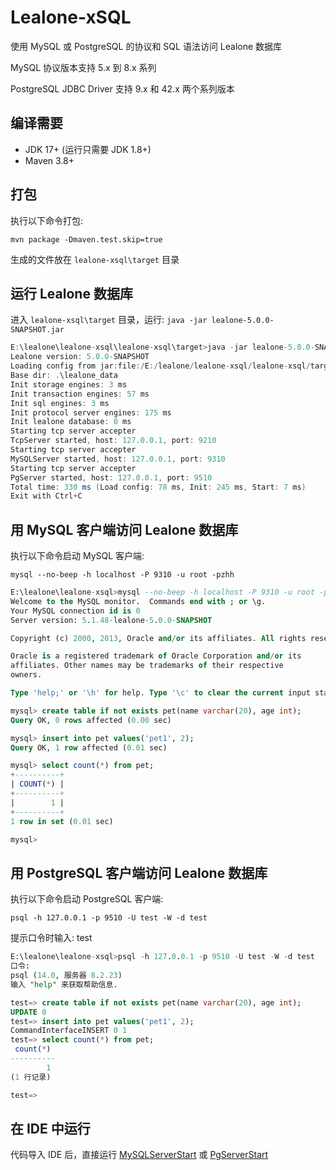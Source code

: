 # Lealone-xSQL

使用 MySQL 或 PostgreSQL 的协议和 SQL 语法访问 Lealone 数据库

MySQL 协议版本支持 5.x 到 8.x 系列

PostgreSQL JDBC Driver 支持 9.x 和 42.x 两个系列版本


## 编译需要

* JDK 17+ (运行只需要 JDK 1.8+)
* Maven 3.8+


## 打包

执行以下命令打包:

`mvn package -Dmaven.test.skip=true`

生成的文件放在 `lealone-xsql\target` 目录


## 运行 Lealone 数据库

进入 `lealone-xsql\target` 目录，运行: `java -jar lealone-5.0.0-SNAPSHOT.jar`

```java
E:\lealone\lealone-xsql\lealone-xsql\target>java -jar lealone-5.0.0-SNAPSHOT.jar
Lealone version: 5.0.0-SNAPSHOT
Loading config from jar:file:/E:/lealone/lealone-xsql/lealone-xsql/target/lealone-5.0.0-SNAPSHOT.jar!/lealone.yaml
Base dir: .\lealone_data
Init storage engines: 3 ms
Init transaction engines: 57 ms
Init sql engines: 3 ms
Init protocol server engines: 175 ms
Init lealone database: 0 ms
Starting tcp server accepter
TcpServer started, host: 127.0.0.1, port: 9210
Starting tcp server accepter
MySQLServer started, host: 127.0.0.1, port: 9310
Starting tcp server accepter
PgServer started, host: 127.0.0.1, port: 9510
Total time: 330 ms (Load config: 78 ms, Init: 245 ms, Start: 7 ms)
Exit with Ctrl+C
```

## 用 MySQL 客户端访问 Lealone 数据库

执行以下命令启动 MySQL 客户端:

`mysql --no-beep -h localhost -P 9310 -u root -pzhh`

```sql
E:\lealone\lealone-xsql>mysql --no-beep -h localhost -P 9310 -u root -pzhh
Welcome to the MySQL monitor.  Commands end with ; or \g.
Your MySQL connection id is 0
Server version: 5.1.48-lealone-5.0.0-SNAPSHOT

Copyright (c) 2000, 2013, Oracle and/or its affiliates. All rights reserved.

Oracle is a registered trademark of Oracle Corporation and/or its
affiliates. Other names may be trademarks of their respective
owners.

Type 'help;' or '\h' for help. Type '\c' to clear the current input statement.

mysql> create table if not exists pet(name varchar(20), age int);
Query OK, 0 rows affected (0.00 sec)

mysql> insert into pet values('pet1', 2);
Query OK, 1 row affected (0.01 sec)

mysql> select count(*) from pet;
+----------+
| COUNT(*) |
+----------+
|        1 |
+----------+
1 row in set (0.01 sec)

mysql>
```


## 用 PostgreSQL 客户端访问 Lealone 数据库

执行以下命令启动 PostgreSQL 客户端:

`psql -h 127.0.0.1 -p 9510 -U test -W -d test`

提示口令时输入: test

```sql
E:\lealone\lealone-xsql>psql -h 127.0.0.1 -p 9510 -U test -W -d test
口令:
psql (14.0, 服务器 8.2.23)
输入 "help" 来获取帮助信息.

test=> create table if not exists pet(name varchar(20), age int);
UPDATE 0
test=> insert into pet values('pet1', 2);
CommandInterfaceINSERT 0 1
test=> select count(*) from pet;
 count(*)
----------
        1
(1 行记录)

test=>
```


## 在 IDE 中运行

代码导入 IDE 后，直接运行 [MySQLServerStart](https://github.com/lealone/Lealone-xSQL/blob/main/lealone-mysql/src/test/java/org/lealone/xsql/mysql/test/MySQLServerStart.java) 或 [PgServerStart](https://github.com/lealone/Lealone-xSQL/blob/main/lealone-postgresql/src/test/java/org/lealone/xsql/postgresql/test/PgServerStart.java) 

